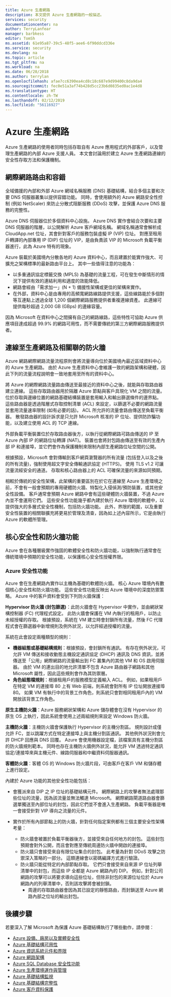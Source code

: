 ```yaml
---
title: Azure 生產網路
description: 本文提供 Azure 生產網路的一般描述。
services: security
documentationcenter: na
author: TerryLanfear
manager: barbkess
editor: TomSh
ms.assetid: 61e95a87-39c5-48f5-aee6-6f90ddcd336e
ms.service: security
ms.devlang: na
ms.topic: article
ms.tgt_pltfrm: na
ms.workload: na
ms.date: 06/28/2018
ms.author: terrylan
ms.openlocfilehash: afae7cc6390ea4cd8c18c687e9d99400c8da9da4
ms.sourcegitcommit: fec0e51a3af74b428d5cc23b6d0835ed0ac1e4d8
ms.translationtype: HT
ms.contentlocale: zh-TW
ms.lasthandoff: 02/12/2019
ms.locfileid: "56116927"
---
```

# <a name="the-azure-production-network"></a>Azure 生產網路
Azure 生產網路的使用者同時包括存取自有 Azure 應用程式的外部客戶，以及管理生產網路的內部 Azure 支援人員。 本文會討論用於建立 Azure 生產網路連線的安全性存取方法和保護機制。

## <a name="internet-routing-and-fault-tolerance"></a>網際網路路由和容錯
全域備援的內部和外部 Azure 網域名稱服務 (DNS) 基礎結構，結合多個主要和次要 DNS 伺服器叢集以提供容錯功能。 同時，會使用額外的 Azure 網路安全性控制 (例如 NetScaler) 來防止分散式阻斷服務 (DDoS) 攻擊，並保護 Azure DNS 服務的完整性。

Azure DNS 伺服器位於多個資料中心設施。 Azure DNS 實作會結合次要和主要 DNS 伺服器的階層，以公開解析 Azure 客戶網域名稱。 網域名稱通常會解析成 CloudApp.net 位址，其會針對客戶的服務包裝虛擬 IP (VIP) 位址。 對應至租用戶轉譯的內部專用 IP (DIP) 位址的 VIP，是由負責該 VIP 的 Microsoft 負載平衡器進行，此為 Azure 特有的現象。

Azure 裝載於美國境內分散各地的 Azure 資料中心，而且建置於能實作強大、可擴充之架構標準的最新路由平台上。 其中一些值得注意的功能為：

- 以多重通訊協定標籤交換 (MPLS) 為基礎的流量工程，可在發生中斷情形的情況下提供有效的連結利用和適度的效能降低。
- 網路會經由「需求加一」(N + 1) 備援性架構或更佳的架構來實作。
- 在外部，資料中心是由專用的高頻寬網路線路提供支援，這些線路能於多個對等互連點上透過全球 1,200 個網際網路服務提供者重複連線資產。 此連線可提供每秒超過 2,000 GB (GBps) 的邊緣容量。

因為 Microsoft 在資料中心之間擁有自己的網路線路，這些特性可協助 Azure 供應項目達成超過 99.9% 的網路可用性，而不需要傳統的第三方網際網路服務提供者。

## <a name="connection-to-production-network-and-associated-firewalls"></a>連線至生產網路及相關聯的防火牆
Azure 網路網際網路流量流程原則會將流量導向位於美國境內最近區域資料中心的 Azure 生產網路。 由於 Azure 生產資料中心會維護一致的網路架構和硬體，因此下列的流量流程說明會一致地套用至所有的資料中心。

將 Azure 的網際網路流量路由傳送至最接近的資料中心之後，就能與存取路由器建立連線。 這些存取路由器用於隔離 Azure 節點與客戶具現化 VM 之間的流量。 位於存取與邊緣位置的網路基礎結構裝置是套用輸入和輸出篩選條件的邊界點。 這些路由器是透過階層式存取控制清單 (ACL) 來設定，以篩選不必要的網路流量並套用流量速率限制 (如有必要的話)。 ACL 所允許的流量會路由傳送至負載平衡器。 散發路由器的設計訴求是只允許 Microsoft 核准的 IP 位址、提供防詐騙功能，以及建立使用 ACL 的 TCP 連線。

外部負載平衡裝置位於存取路由器後方，以執行從網際網路可路由傳送的 IP 至 Azure 內部 IP 的網路位址轉譯 (NAT)。 裝置也會將封包路由傳送至有效的生產內部 IP 和連接埠，並它們會作為保護機制來限制內部生產網路位址空間的公開。

根據預設，Microsoft 會對傳輸到客戶網頁瀏覽器的所有流量 (包括登入以及之後的所有流量)，強制使用超文字安全傳輸通訊協定 (HTTPS)。 使用 TLS v1.2 可讓流量流經安全的通道。 存取和核心路由器上的 ACL 可確保流量的來源如同預期。

相較於傳統的安全性架構，此架構的重要區別在於它在連線至 Azure 生產環境之前，不會有一般會預期的專用硬體防火牆、特製化入侵偵測/預防裝置，或其他安全性設備。 客戶通常會預期 Azure 網路中會有這些硬體防火牆裝置，不過 Azure 內並不會運用它們。 這些安全性功能幾乎都內建於執行 Azure 環境的軟體中，以提供強大的多層式安全性機制，包括防火牆功能。 此外，界限的範圍，以及重要安全性裝置的相關聯擴充將更易於管理及清查，因為如上述內容所示，它是由執行 Azure 的軟體所管理。

## <a name="core-security-and-firewall-features"></a>核心安全性和防火牆功能
Azure 會在各種層級實作強固的軟體安全性和防火牆功能，以強制執行通常會在傳統環境中預期的安全性功能，以保護核心安全性授權界限。

### <a name="azure-security-features"></a>Azure 安全性功能
Azure 會在生產網路內實作以主機為基礎的軟體防火牆。 核心 Azure 環境內有數個核心安全性和防火牆功能。 這些安全性功能反映出 Azure 環境中的深度防禦策略。 Azure 中的客戶資料會受到下列防火牆保護：

**Hypervisor 防火牆 (封包篩選)**：此防火牆會在 Hypervisor 中實作，並由網狀架構控制器 (FC) 代理程式設定。 此防火牆會保護在 VM 內執行的租用戶，以防止未經授權的存取。 根據預設，系統在 VM 建立時會封鎖所有流量，然後 FC 代理程式會在篩選器中新增規則及例外狀況，以允許經過授權的流量。

系統在此會設定兩種類型的規則：

- **機器組態或基礎結構規則**：根據預設，會封鎖所有通訊。 有存在例外狀況，可允許 VM 傳送和接收動態主機設定通訊協定 (DHCP) 通訊及 DNS 資訊，並將傳送至「公用」網際網路的流量輸出到 FC 叢集內的其他 VM 和 OS 啟用伺服器。 由於 VM 的連出目的地允許清單不包含 Azure 路由器子網路和其他 Microsoft 屬性，因此這些規則會作為其防禦層。
- **角色組態檔規則**：根據租用戶的服務模型定義輸入 ACL。 例如，如果租用戶在特定 VM 的連接埠 80 上有 Web 前端，則系統會對所有 IP 位址開放連接埠 80。 如果 VM 有執行中的背景工作角色，則系統只會對相同租用戶內的 VM 開放該背景工作角色。

**原生主機防火牆**：Azure 服務網狀架構和 Azure 儲存體會在沒有 Hypervisor 的原生 OS 上執行，因此系統會使用上述兩組規則來設定 Windows 防火牆。

**主機防火牆**：主機防火牆會保護執行 Hypervisor 的主機分割區。 規則設計成僅允許 FC，並以跳躍方式在特定連接埠上與主機分割區通訊。 其他例外狀況則會允許 DHCP 回應與 DNS 回覆。 Azure 會使用機器設定檔，該檔案具有主機分割區的防火牆規則範本。 同時也存在主機防火牆例外狀況，能允許 VM 透過特定通訊協定/連接埠來與主機元件、線路伺服器和中繼資料伺服器通訊。

**客體防火牆**：客體 OS 的 Windows 防火牆片段，可由客戶在客戶 VM 和儲存體上進行設定。

內建於 Azure 功能的其他安全性功能包括：

- 會獲派來自 DIP 之 IP 位址的基礎結構元件。 網際網路上的攻擊者無法處理那些位址的流量，因為該流量並無法觸達 Microsoft。 網際網路閘道路由器會篩選單獨送至內部位址的封包，因此它們並不會進入生產網路。 負載平衡器是唯一會接受針對 VIP 導向之流量的元件。
- 實作於所有內部節點上的防火牆，針對任何指定案例都有三個主要安全性架構考量：

   - 防火牆會被置於負載平衡器後方，並接受來自任何地方的封包。 這些封包預期會對外公開，而且會對應至傳統周邊防火牆中開啟的連接埠。
   - 防火牆只會接受來自有限位址集合的封包。 此考量為針對 DDoS 攻擊之防禦深入策略的一部分。 這類連線會以密碼編譯方式進行驗證。
   - 防火牆只能從特定的內部節點存取。 它們只會接受來自來源 IP 位址列舉清單中的封包，而這些 IP 全都是 Azure 網路內的 DIP。 例如，針對公司網路的攻擊可以將要求導向這些位址，但除非封包的來源位址位於 Azure 網路內的列舉清單中，否則該攻擊將會被封鎖。
     - 周邊的存取路由器會因為其已設定的靜態路由，而封鎖送至 Azure 網路內部之位址的輸出封包。

## <a name="next-steps"></a>後續步驟
若要深入了解 Microsoft 為保護 Azure 基礎結構執行了哪些動作，請參閱：

- [Azure 設備、廠房以及實體安全性](azure-physical-security.md)
- [Azure 基礎結構可用性](azure-infrastructure-availability.md)
- [Azure 資訊系統元件和界限](azure-infrastructure-components.md)
- [Azure 網路架構](azure-infrastructure-network.md)
- [Azure SQL Database 安全性功能](azure-infrastructure-sql.md)
- [Azure 生產環境運作與管理](azure-infrastructure-operations.md)
- [Azure 基礎結構監視](azure-infrastructure-monitoring.md)
- [Azure 基礎結構完整性](azure-infrastructure-integrity.md)
- [Azure 客戶資料保護](azure-protection-of-customer-data.md)
